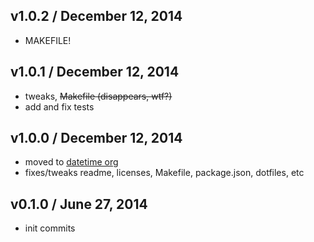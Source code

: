 ## v1.0.2 / December 12, 2014
- MAKEFILE!

## v1.0.1 / December 12, 2014
- tweaks, ~~Makefile (disappears, wtf?)~~
- add and fix tests

## v1.0.0 / December 12, 2014
- moved to [datetime org][datetime-url]
- fixes/tweaks readme, licenses, Makefile, package.json, dotfiles, etc

## v0.1.0 / June 27, 2014
- init commits

[datetime-url]: https://github.com/datetime
